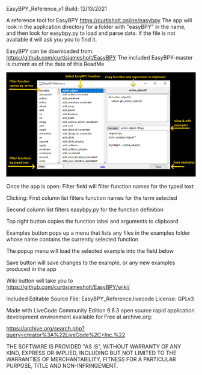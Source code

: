 EasyBPY_Reference_v1 
Build: 12/13/2021

A reference tool for EasyBPY
https://curtisholt.online/easybpy
The app will look in the application directory for a folder with "easyBPY" in the name, and then look for easybpy.py to load and parse data.
If the file is not available it will ask you you to find it.

EasyBPY can be downloaded from: https://github.com/curtisjamesholt/EasyBPY
The included EasyBPY-master is current as of the date of this ReadMe

![easypby_reference_preview](https://github.com/Ifelsethendo/EasyBPY_Reference/blob/main/preview/EasyBPY_REF_preview.png)


Once the app is open:
Filter field will filter function names for the typed text

Clicking:
First column list filters function names for the term selected

Second column list filters easybpy.py for the function definition

Top right button copies the function label and arguments to clipboard

Examples button pops up a menu that lists any files in the examples folder whose name contains the currently selected function 

The popup menu will load the selected example into the field below 

Save button will save changes to the example, or any new examples produced in the app

Wiki button will take you to https://github.com/curtisjamesholt/EasyBPY/wiki/


Included Editable Source File: EasyBPY_Reference.livecode
License: GPLv3

Made with LiveCode Community Edition 9.6.3 open source rapid application development environment available for Free at archive.org:

https://archive.org/search.php?query=creator%3A%22LiveCode%2C+Inc.%22

THE SOFTWARE IS PROVIDED "AS IS", WITHOUT WARRANTY OF ANY KIND, EXPRESS OR IMPLIED, INCLUDING BUT NOT LIMITED TO THE WARRANTIES OF MERCHANTABILITY, FITNESS FOR A PARTICULAR PURPOSE, TITLE AND NON-INFRINGEMENT.
